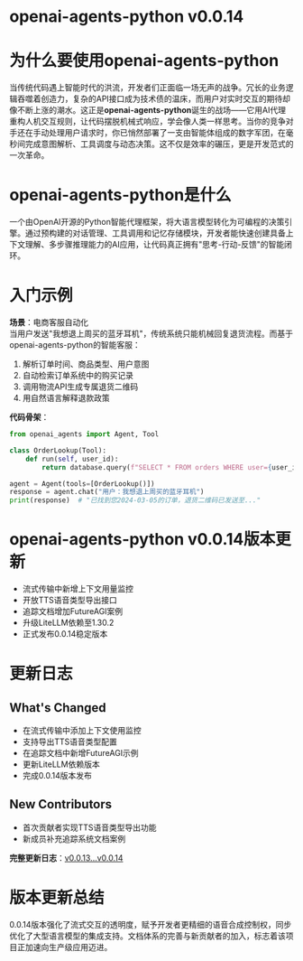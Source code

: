 # openai-agents-python v0.0.14
# 为什么要使用openai-agents-python  
当传统代码遇上智能时代的洪流，开发者们正面临一场无声的战争。冗长的业务逻辑吞噬着创造力，复杂的API接口成为技术债的温床，而用户对实时交互的期待却像不断上涨的潮水。这正是**openai-agents-python**诞生的战场——它用AI代理重构人机交互规则，让代码摆脱机械式响应，学会像人类一样思考。当你的竞争对手还在手动处理用户请求时，你已悄然部署了一支由智能体组成的数字军团，在毫秒间完成意图解析、工具调度与动态决策。这不仅是效率的碾压，更是开发范式的一次革命。

# openai-agents-python是什么  
一个由OpenAI开源的Python智能代理框架，将大语言模型转化为可编程的决策引擎。通过预构建的对话管理、工具调用和记忆存储模块，开发者能快速创建具备上下文理解、多步骤推理能力的AI应用，让代码真正拥有"思考-行动-反馈"的智能闭环。

# 入门示例  
**场景**：电商客服自动化  
当用户发送"我想退上周买的蓝牙耳机"，传统系统只能机械回复退货流程。而基于openai-agents-python的智能客服：  
1. 解析订单时间、商品类型、用户意图  
2. 自动检索订单系统中的购买记录  
3. 调用物流API生成专属退货二维码  
4. 用自然语言解释退款政策  

**代码骨架**：  
```python
from openai_agents import Agent, Tool

class OrderLookup(Tool):
    def run(self, user_id):
        return database.query(f"SELECT * FROM orders WHERE user={user_id}")

agent = Agent(tools=[OrderLookup()])
response = agent.chat("用户：我想退上周买的蓝牙耳机")
print(response)  # "已找到您2024-03-05的订单，退货二维码已发送至..."
```

# openai-agents-python v0.0.14版本更新  
- 流式传输中新增上下文用量监控  
- 开放TTS语音类型导出接口  
- 追踪文档增加FutureAGI案例  
- 升级LiteLLM依赖至1.30.2  
- 正式发布0.0.14稳定版本  

# 更新日志  
## What's Changed  
- 在流式传输中添加上下文使用监控  
- 支持导出TTS语音类型配置  
- 在追踪文档中新增FutureAGI示例  
- 更新LiteLLM依赖版本  
- 完成0.0.14版本发布  

## New Contributors  
- 首次贡献者实现TTS语音类型导出功能  
- 新成员补充追踪系统文档案例  

**完整更新日志**：[v0.0.13...v0.0.14](https://github.com/openai/openai-agents-python/compare/v0.0.13...v0.0.14)

# 版本更新总结  
0.0.14版本强化了流式交互的透明度，赋予开发者更精细的语音合成控制权，同步优化了大型语言模型的集成支持。文档体系的完善与新贡献者的加入，标志着该项目正加速向生产级应用迈进。